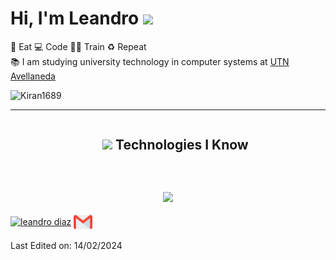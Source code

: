 <h1>Hi, I'm Leandro <img src="https://media.giphy.com/media/hvRJCLFzcasrR4ia7z/giphy.gif" width="30"></h1>

🥑 Eat 💻 Code 💪🏽 Train ♻️ Repeat <br/>
📚 I am studying university technology in computer systems at [UTN Avellaneda](https://fra.utn.edu.ar/)

<p align="left">
  <img src="https://komarev.com/ghpvc/?username=zurdo&label=Profile%20views&color=770677&style=for-the-badge&logo=star" alt="Kiran1689" style="padding-right:20px;" />
</p>

---

<div id="user-content-toc">
  <ul align="center">
  <summary>
    <h2 style="display: inline-block"><img src="https://media2.giphy.com/media/QssGEmpkyEOhBCb7e1/giphy.gif?cid=ecf05e47a0n3gi1bfqntqmob8g9aid1oyj2wr3ds3mg700bl&rid=giphy.gif" width ="20"> Technologies I Know</h2>
  </summary>
  </ul>
</div>
<br />

<p align="center">
  <a href="https://skillicons.dev">
    <img src="https://skillicons.dev/icons?i=react,nextjs,tailwind,js,ts,git,github,githubactions,html,css,nodejs,astro,angular,express,mongodb&perline=8" />
  </a>
</p>

<a href="https://www.linkedin.com/in/leandiaz" target="blank"><img align="center" src="https://raw.githubusercontent.com/rahuldkjain/github-profile-readme-generator/master/src/images/icons/Social/linked-in-alt.svg" alt="leandro diaz" height="30" width="40" /></a>
<a href="https://mailto:leandrodiaz042@gmail.com?" >
  <img align="center" alt="Leandro Diaz | Gmail" width="30px" src="https://github.com/SatYu26/SatYu26/blob/master/Assets/Gmail.svg" />
</a>

Last Edited on: 14/02/2024
